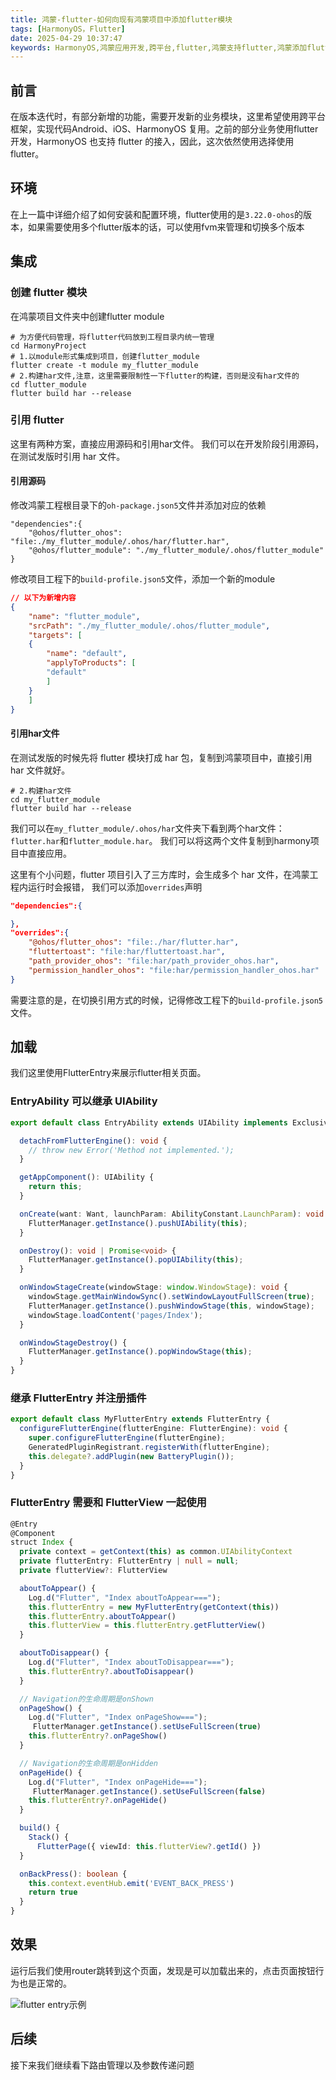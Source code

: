 ```yaml
---
title: 鸿蒙-flutter-如何向现有鸿蒙项目中添加flutter模块
tags: [HarmonyOS，Flutter]
date: 2025-04-29 10:37:47
keywords: HarmonyOS,鸿蒙应用开发,跨平台,flutter,鸿蒙支持flutter,鸿蒙添加flutter模块
---
```


## 前言
在版本迭代时，有部分新增的功能，需要开发新的业务模块，这里希望使用跨平台框架，实现代码Android、iOS、HarmonyOS 复用。之前的部分业务使用flutter 开发，HarmonyOS 也支持 flutter 的接入，因此，这次依然使用选择使用 flutter。

## 环境

在上一篇中详细介绍了如何安装和配置环境，flutter使用的是`3.22.0-ohos`的版本，如果需要使用多个flutter版本的话，可以使用fvm来管理和切换多个版本

## 集成

### 创建 flutter 模块
在鸿蒙项目文件夹中创建flutter module

``` shell
# 为方便代码管理，将flutter代码放到工程目录内统一管理
cd HarmonyProject
# 1.以module形式集成到项目，创建flutter_module
flutter create -t module my_flutter_module
# 2.构建har文件,注意，这里需要限制性一下flutter的构建，否则是没有har文件的
cd flutter_module
flutter build har --release
``` 
### 引用 flutter

这里有两种方案，直接应用源码和引用har文件。
我们可以在开发阶段引用源码，在测试发版时引用 har 文件。
#### 引用源码


修改鸿蒙工程根目录下的`oh-package.json5`文件并添加对应的依赖
``` json5
"dependencies":{
    "@ohos/flutter_ohos": "file:./my_flutter_module/.ohos/har/flutter.har",
    "@ohos/flutter_module": "./my_flutter_module/.ohos/flutter_module"
}
```
修改项目工程下的`build-profile.json5`文件，添加一个新的module
``` json
// 以下为新增内容
{
    "name": "flutter_module",
    "srcPath": "./my_flutter_module/.ohos/flutter_module",
    "targets": [
    {
        "name": "default",
        "applyToProducts": [
        "default"
        ]
    }
    ]
}
```

#### 引用har文件

在测试发版的时候先将 flutter 模块打成 har 包，复制到鸿蒙项目中，直接引用 har 文件就好。

``` shell
# 2.构建har文件
cd my_flutter_module
flutter build har --release
```
我们可以在`my_flutter_module/.ohos/har`文件夹下看到两个har文件： `flutter.har`和`flutter_module.har`。
我们可以将这两个文件复制到harmony项目中直接应用。

这里有个小问题，flutter 项目引入了三方库时，会生成多个 har 文件，在鸿蒙工程内运行时会报错，
我们可以添加`overrides`声明
``` json
"dependencies":{

},
"overrides":{
    "@ohos/flutter_ohos": "file:./har/flutter.har",
    "fluttertoast": "file:har/fluttertoast.har",
    "path_provider_ohos": "file:har/path_provider_ohos.har",
    "permission_handler_ohos": "file:har/permission_handler_ohos.har"
}
```
需要注意的是，在切换引用方式的时候，记得修改工程下的`build-profile.json5`文件。

## 加载

我们这里使用FlutterEntry来展示flutter相关页面。

### EntryAbility 可以继承 UIAbility

``` TypeScript
export default class EntryAbility extends UIAbility implements ExclusiveAppComponent<UIAbility> {

  detachFromFlutterEngine(): void {
    // throw new Error('Method not implemented.');
  }

  getAppComponent(): UIAbility {
    return this;
  }

  onCreate(want: Want, launchParam: AbilityConstant.LaunchParam): void {
    FlutterManager.getInstance().pushUIAbility(this);
  }

  onDestroy(): void | Promise<void> {
    FlutterManager.getInstance().popUIAbility(this);
  }

  onWindowStageCreate(windowStage: window.WindowStage): void {
    windowStage.getMainWindowSync().setWindowLayoutFullScreen(true);
    FlutterManager.getInstance().pushWindowStage(this, windowStage);
    windowStage.loadContent('pages/Index');
  }

  onWindowStageDestroy() {
    FlutterManager.getInstance().popWindowStage(this);
  }
}
```

###  继承 FlutterEntry 并注册插件


``` TypeScript
export default class MyFlutterEntry extends FlutterEntry {
  configureFlutterEngine(flutterEngine: FlutterEngine): void {
    super.configureFlutterEngine(flutterEngine);
    GeneratedPluginRegistrant.registerWith(flutterEngine);
    this.delegate?.addPlugin(new BatteryPlugin());
  }
}
```

### FlutterEntry 需要和 FlutterView 一起使用

``` TypeScript
@Entry
@Component
struct Index {
  private context = getContext(this) as common.UIAbilityContext
  private flutterEntry: FlutterEntry | null = null;
  private flutterView?: FlutterView

  aboutToAppear() {
    Log.d("Flutter", "Index aboutToAppear===");
    this.flutterEntry = new MyFlutterEntry(getContext(this))
    this.flutterEntry.aboutToAppear()
    this.flutterView = this.flutterEntry.getFlutterView()
  }

  aboutToDisappear() {
    Log.d("Flutter", "Index aboutToDisappear===");
    this.flutterEntry?.aboutToDisappear()
  }

  // Navigation的生命周期是onShown
  onPageShow() {
    Log.d("Flutter", "Index onPageShow===");
     FlutterManager.getInstance().setUseFullScreen(true)
    this.flutterEntry?.onPageShow()
  }

  // Navigation的生命周期是onHidden
  onPageHide() {
    Log.d("Flutter", "Index onPageHide===");
     FlutterManager.getInstance().setUseFullScreen(false)
    this.flutterEntry?.onPageHide()
  }

  build() {
    Stack() {
      FlutterPage({ viewId: this.flutterView?.getId() })
  }

  onBackPress(): boolean {
    this.context.eventHub.emit('EVENT_BACK_PRESS')
    return true
  }
}
```

## 效果
运行后我们使用router跳转到这个页面，发现是可以加载出来的，点击页面按钮行为也是正常的。

![flutter entry示例](image/harmony_flutter/flutter_entry_demo.gif)

## 后续

接下来我们继续看下路由管理以及参数传递问题
